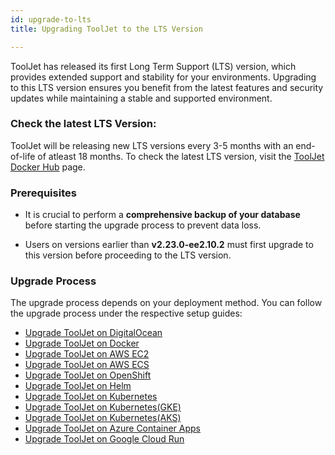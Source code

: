 ```yaml
---
id: upgrade-to-lts
title: Upgrading ToolJet to the LTS Version

---
```


ToolJet has released its first Long Term Support (LTS) version, which provides extended support and stability for your environments. Upgrading to this LTS version ensures you benefit from the latest features and security updates while maintaining a stable and supported environment.

### Check the latest LTS Version:

ToolJet will be releasing new LTS versions every 3-5 months with an end-of-life of atleast 18 months. To check the latest LTS version, visit the [ToolJet Docker Hub](https://hub.docker.com/r/tooljet/tooljet/tags) page.

### Prerequisites

- It is crucial to perform a **comprehensive backup of your database** before starting the upgrade process to prevent data loss.

- Users on versions earlier than **v2.23.0-ee2.10.2** must first upgrade to this version before proceeding to the LTS version.

### Upgrade Process

The upgrade process depends on your deployment method. You can follow the upgrade process under the respective setup guides:

- [Upgrade ToolJet on DigitalOcean](/docs/setup/digitalocean#upgrading-to-the-latest-lts-version)
- [Upgrade ToolJet on Docker](/docs/setup/docker#upgrading-to-the-latest-lts-version)
- [Upgrade ToolJet on AWS EC2](/docs/setup/ec2#upgrading-to-the-latest-lts-version)
- [Upgrade ToolJet on AWS ECS](/docs/setup/ecs#upgrading-to-the-latest-lts-version)
- [Upgrade ToolJet on OpenShift](/docs/setup/openshift#upgrading-to-the-latest-lts-version)
- [Upgrade ToolJet on Helm](/docs/setup/helm#upgrading-to-the-latest-lts-version)
- [Upgrade ToolJet on Kubernetes](/docs/setup/kubernetes#upgrading-to-the-latest-lts-version)
- [Upgrade ToolJet on Kubernetes(GKE)](/docs/setup/kubernetes-gke#upgrading-to-the-latest-lts-version)
- [Upgrade ToolJet on Kubernetes(AKS)](/docs/setup/kubernetes-aks#upgrading-to-the-latest-lts-version)
- [Upgrade ToolJet on Azure Container Apps](/docs/setup/azure-container#upgrading-to-the-latest-lts-version)
- [Upgrade ToolJet on Google Cloud Run](/docs/setup/google-cloud-run#upgrading-to-the-latest-lts-version)


